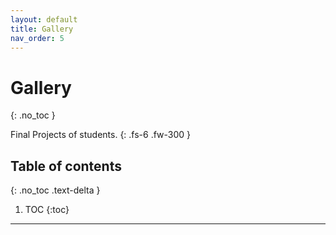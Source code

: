 ```yaml
---
layout: default
title: Gallery
nav_order: 5
---
```


# Gallery
{: .no_toc }


Final Projects of students.
{: .fs-6 .fw-300 }

## Table of contents
{: .no_toc .text-delta }

1. TOC
{:toc}

---

